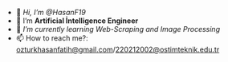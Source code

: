 - 👋 _Hi, I’m @HasanF19_
- 👀 I’m **Artificial İntelligence Engineer**
- 🌱 *I’m currently learning Web-Scraping and Image Processing*
- 📫 How to reach me?: ozturkhasanfatih@gmail.com/220212002@ostimteknik.edu.tr

<!---
HasanF19/HasanF19 is a ✨ special ✨ repository because its `README.md` (this file) appears on your GitHub profile.
You can click the Preview link to take a look at your changes.
--->

